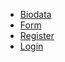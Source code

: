 - [Biodata](http://127.0.0.1:5500/biodata.html)
- [Form](http://127.0.0.1:5500/form.html)
- [Register](http://127.0.0.1:5500/register.html)
- [Login](http://127.0.0.1:5500/login.html)
